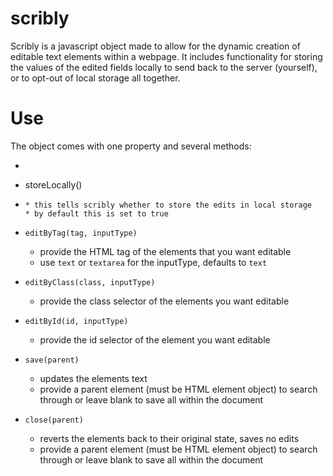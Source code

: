 scribly
=======

Scribly is a javascript object made to allow for the dynamic creation of editable text elements within a webpage. It includes functionality for storing the values of the edited fields locally to send back to the server (yourself), or to opt-out of local storage all together.

Use
===

The object comes with one property and several methods:
* ```javascript
* storeLocally()
* ```
  * this tells scribly whether to store the edits in local storage
  * by default this is set to true

* `editByTag(tag, inputType)`
  * provide the HTML tag of the elements that you want editable
  * use `text` or `textarea` for the inputType, defaults to `text`

* `editByClass(class, inputType)`
  * provide the class selector of the elements you want editable

* `editById(id, inputType)`
  * provide the id selector of the element you want editable

* `save(parent)`
  * updates the elements text
  * provide a parent element (must be HTML element object) to search through or leave blank to save all within the document

* `close(parent)`
  * reverts the elements back to their original state, saves no edits
  * provide a parent element (must be HTML element object) to search through or leave blank to save all within the document
